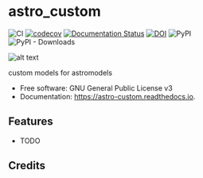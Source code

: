 # astro_custom
![CI](https://github.com/grburgess/astro_custom/workflows/CI/badge.svg?branch=master)
[![codecov](https://codecov.io/gh/grburgess/astro_custom/branch/master/graph/badge.svg)](https://codecov.io/gh/grburgess/astro_custom)
[![Documentation Status](https://readthedocs.org/projects/astro_custom/badge/?version=latest)](https://astro_custom.readthedocs.io/en/latest/?badge=latest)
[![DOI](https://zenodo.org/badge/DOI/10.5281/zenodo.3372456.svg)](https://doi.org/10.5281/zenodo.3372456)
![PyPI](https://img.shields.io/pypi/v/astro_custom)
![PyPI - Downloads](https://img.shields.io/pypi/dm/astro_custom)

![alt text](https://raw.githubusercontent.com/grburgess/astro_custom/master/docs/media/logo.png)


custom models for astromodels


* Free software: GNU General Public License v3
* Documentation: https://astro-custom.readthedocs.io.


## Features


* TODO

## Credits


